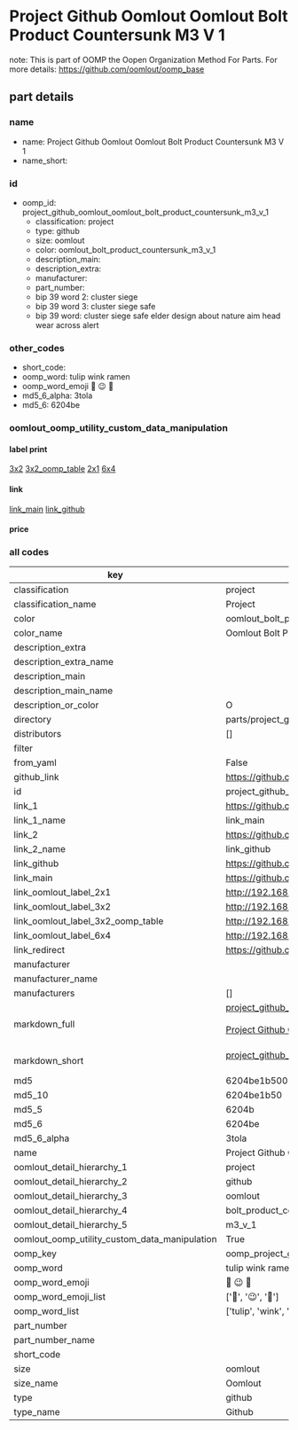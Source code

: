 # Project Github Oomlout Oomlout Bolt Product Countersunk M3 V 1  

note: This is part of OOMP the Oopen Organization Method For Parts. For more details: https://github.com/oomlout/oomp_base

##  part details
  







### name
* name: Project Github Oomlout Oomlout Bolt Product Countersunk M3 V 1
* name_short: 
### id
* oomp_id: project_github_oomlout_oomlout_bolt_product_countersunk_m3_v_1
  * classification: project
  * type: github
  * size: oomlout
  * color: oomlout_bolt_product_countersunk_m3_v_1
  * description_main: 
  * description_extra: 
  * manufacturer: 
  * part_number: 
  * bip 39 word 2: cluster siege
  * bip 39 word 3: cluster siege safe
  * bip 39 word: cluster siege safe elder design about nature aim head wear across alert

### other_codes
* short_code: 
* oomp_word: tulip wink ramen
* oomp_word_emoji :tulip: :wink: :ramen:
* md5_6_alpha: 3tola
* md5_6: 6204be






### oomlout_oomp_utility_custom_data_manipulation
#### label print
[3x2](http://192.168.1.245:1112/?label=oomp%203tola)
[3x2_oomp_table](http://192.168.1.108:1112/?label=oomp%203tola)
[2x1](http://192.168.1.242:1112/?label=oomp%203tola)
[6x4](http://192.168.1.55:1112/?label=oomp%203tola)    

#### link

[link_main](https://github.com/oomlout/oomlout_oomp_version_1_messy/tree/main/parts/project_github_oomlout_oomlout_bolt_product_countersunk_m3_v_1) [link_github](https://github.com/oomlout/oomlout_oomp_version_1_messy/tree/main/parts/project_github_oomlout_oomlout_bolt_product_countersunk_m3_v_1)                             

#### price







### all codes 
| key | value |  
| --- | --- |  
| classification | project |  
| classification_name | Project |  
| color | oomlout_bolt_product_countersunk_m3_v_1 |  
| color_name | Oomlout Bolt Product Countersunk M3 V 1 |  
| description_extra |  |  
| description_extra_name |  |  
| description_main |  |  
| description_main_name |  |  
| description_or_color | O  |  
| directory | parts/project_github_oomlout_oomlout_bolt_product_countersunk_m3_v_1 |  
| distributors | [] |  
| filter |  |  
| from_yaml | False |  
| github_link | https://github.com/oomlout/oomlout_oomp_part_src/tree/main/parts/project_github_oomlout_oomlout_bolt_product_countersunk_m3_v_1 |  
| id | project_github_oomlout_oomlout_bolt_product_countersunk_m3_v_1 |  
| link_1 | https://github.com/oomlout/oomlout_oomp_version_1_messy/tree/main/parts/project_github_oomlout_oomlout_bolt_product_countersunk_m3_v_1 |  
| link_1_name | link_main |  
| link_2 | https://github.com/oomlout/oomlout_oomp_version_1_messy/tree/main/parts/project_github_oomlout_oomlout_bolt_product_countersunk_m3_v_1 |  
| link_2_name | link_github |  
| link_github | https://github.com/oomlout/oomlout_oomp_version_1_messy/tree/main/parts/project_github_oomlout_oomlout_bolt_product_countersunk_m3_v_1 |  
| link_main | https://github.com/oomlout/oomlout_oomp_version_1_messy/tree/main/parts/project_github_oomlout_oomlout_bolt_product_countersunk_m3_v_1 |  
| link_oomlout_label_2x1 | http://192.168.1.242:1112/?label=oomp%203tola |  
| link_oomlout_label_3x2 | http://192.168.1.245:1112/?label=oomp%203tola |  
| link_oomlout_label_3x2_oomp_table | http://192.168.1.108:1112/?label=oomp%203tola |  
| link_oomlout_label_6x4 | http://192.168.1.55:1112/?label=oomp%203tola |  
| link_redirect | https://github.com/oomlout/oomlout_oomp_version_1_messy/tree/main/parts/project_github_oomlout_oomlout_bolt_product_countersunk_m3_v_1 |  
| manufacturer |  |  
| manufacturer_name |  |  
| manufacturers | [] |  
| markdown_full | [project_github_oomlout_oomlout_bolt_product_countersunk_m3_v_1](none)<br>[](none)<br>[Project Github Oomlout Oomlout Bolt Product Countersunk M3 V 1](none)<br><br> |  
| markdown_short | [project_github_oomlout_oomlout_bolt_product_countersunk_m3_v_1](none)<br><br> |  
| md5 | 6204be1b5005526c019de4757c320163 |  
| md5_10 | 6204be1b50 |  
| md5_5 | 6204b |  
| md5_6 | 6204be |  
| md5_6_alpha | 3tola |  
| name | Project Github Oomlout Oomlout Bolt Product Countersunk M3 V 1 |  
| oomlout_detail_hierarchy_1 | project |  
| oomlout_detail_hierarchy_2 | github |  
| oomlout_detail_hierarchy_3 | oomlout |  
| oomlout_detail_hierarchy_4 | bolt_product_countersunk |  
| oomlout_detail_hierarchy_5 | m3_v_1 |  
| oomlout_oomp_utility_custom_data_manipulation | True |  
| oomp_key | oomp_project_github_oomlout_oomlout_bolt_product_countersunk_m3_v_1 |  
| oomp_word | tulip wink ramen |  
| oomp_word_emoji | :tulip: :wink: :ramen: |  
| oomp_word_emoji_list | [':tulip:', ':wink:', ':ramen:'] |  
| oomp_word_list | ['tulip', 'wink', 'ramen'] |  
| part_number |  |  
| part_number_name |  |  
| short_code |  |  
| size | oomlout |  
| size_name | Oomlout |  
| type | github |  
| type_name | Github |  
